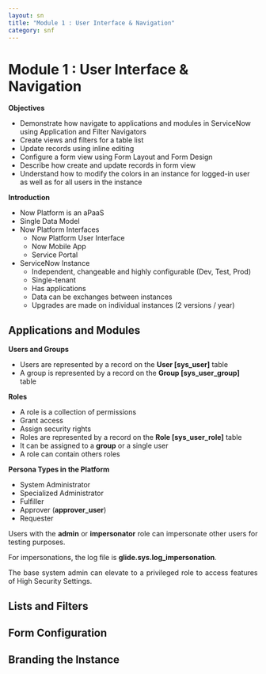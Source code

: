 ```yaml
---
layout: sn
title: "Module 1 : User Interface & Navigation"
category: snf
---
```


<h1>Module 1 : User Interface & Navigation</h1>

<p style="text-align: justify;"><strong>Objectives</strong></p>

<ul>
  <li>Demonstrate how navigate to applications and modules in ServiceNow using Application and Filter Navigators</li>
  <li>Create views and filters for a table list</li>
  <li>Update records using inline editing</li>
  <li>Configure a form view using Form Layout and Form Design</li>
  <li>Describe how create and update records in form view</li>
  <li>Understand how to modify the colors in an instance for logged-in user as well as for all users in the instance</li>
</ul>

<p style="text-align: justify;"><strong>Introduction</strong></p>

<ul>
  <li>Now Platform is an aPaaS</li>
  <li>Single Data Model</li>
  <li>
    Now Platform Interfaces
    <ul>
      <li>Now Platform User Interface</li>
      <li>Now Mobile App</li>
      <li>Service Portal</li>
    </ul>
  </li>
  <li>
    ServiceNow Instance
    <ul>
      <li>Independent, changeable and highly configurable (Dev, Test, Prod)</li>
      <li>Single-tenant</li>
      <li>Has applications</li>
      <li>Data can be exchanges between instances</li>
      <li>Upgrades are made on individual instances (2 versions / year)</li>
    </ul>
  </li>
</ul>

<h2>Applications and Modules</h2>

<p style="text-align: justify;"><strong>Users and Groups</strong></p>

<ul>
  <li>Users are represented by a record on the <strong>User [sys_user]</strong> table</li>
  <li>A group is represented by a record on the <strong>Group [sys_user_group]</strong> table</li>
</ul>

<p style="text-align: justify;"><strong>Roles</strong></p>

<ul>
  <li>A role is a collection of permissions</li>
  <li>Grant access</li>
  <li>Assign security rights</li>
  <li>Roles are represented by a record on the <strong>Role [sys_user_role]</strong> table</li>
  <li>It can be assigned to a <strong>group</strong> or a single user</li>
  <li>A role can contain others roles</li>
</ul>

<p style="text-align: justify;"><strong>Persona Types in the Platform</strong></p>

<ul>
  <li>System Administrator</li>
  <li>Specialized Administrator</li>
  <li>Fulfiller</li>
  <li>Approver (<strong>approver_user</strong>)</li>
  <li>Requester</li>
</ul>

<p style="text-align: justify;">
  Users with the <strong>admin</strong> or <strong>impersonator</strong> role can impersonate other users for testing purposes.
</p>

<p style="text-align: justify;">
  For impersonations, the log file is <strong>glide.sys.log_impersonation</strong>.
</p>

<p style="text-align: justify;">
  The base system admin can elevate to a privileged role to access features of High Security Settings.
</p>

<h2>Lists and Filters</h2>

<p style="text-align: justify;">
  
</p>

<h2>Form Configuration</h2>

<p style="text-align: justify;">
  
</p>

<h2>Branding the Instance</h2>

<p style="text-align: justify;">
  
</p>
